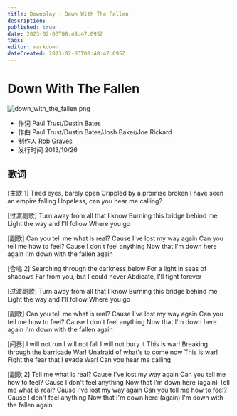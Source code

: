 ```yaml
---
title: Downplay - Down With The Fallen
description: 
published: true
date: 2023-02-03T08:48:47.095Z
tags: 
editor: markdown
dateCreated: 2023-02-03T08:48:47.095Z
---
```


# Down With The Fallen
![down_with_the_fallen.png](https://img.starset.fans/2023/02/10/63e5df41e0781.png)
- 作词 Paul Trust/Dustin Bates
- 作曲 Paul Trust/Dustin Bates/Josh Baker/Joe Rickard
- 制作人 Rob Graves
- 发行时间 2013/10/26

## 歌词
[主歌 1]
Tired eyes, barely open
Crippled by a promise broken
I have seen an empire falling
Hopeless, can you hear me calling?

[过渡副歌]
Turn away from all that I know
Burning this bridge behind me
Light the way and I'll follow
Where you go

[副歌]
Can you tell me what is real?
Cause I've lost my way again
Can you tell me how to feel?
Cause I don't feel anything
Now that I'm down here again
I'm down with the fallen again

[合唱 2]
Searching through the darkness below
For a light in seas of shadows
Far from you, but I could never
Abdicate, I'll fight forever

[过渡副歌]
Turn away from all that I know
Burning this bridge behind me
Light the way and I'll follow
Where you go

[副歌]
Can you tell me what is real?
Cause I've lost my way again
Can you tell me how to feel?
Cause I don't feel anything
Now that I'm down here again
I'm down with the fallen again

[间奏]
I will not run
I will not fall
I will not bury it
This is war!
Breaking through the barricade
War!
Unafraid of what's to come now
This is war!
Fight the fear that I evade
War!
Can you hear me calling

[副歌 2]
Tell me what is real?
Cause I've lost my way again
Can you tell me how to feel?
Cause I don't feel anything
Now that I'm down here (again)
Tell me what is real?
Cause I've lost my way again
Can you tell me how to feel?
Cause I don't feel anything
Now that I'm down here (again)
I'm down with the fallen again
